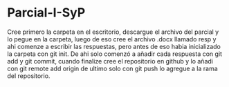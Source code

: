 # Parcial-I-SyP
Cree primero la carpeta en el escritorio, descargue el archivo del parcial y lo pegue en la carpeta, luego de eso cree el archivo .docx llamado resp y ahi comenze a escribir las respuestas, pero antes de eso habia inicializado la carpeta con git init. De ahi solo comenzó a añadir cada respuesta con git add y git commit, cuando finalize cree el repositorio en github y lo añadi con git remote add origin de ultimo solo con git push lo agregue a la rama del repositorio.
